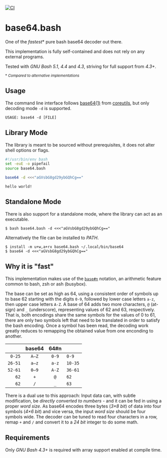 [![CI](https://github.com/goregath/base64.bash/actions/workflows/tests.yml/badge.svg)](https://github.com/goregath/base64.bash/actions/workflows/tests.yml)


# base64.bash

One of the *fastest*&#x2A; pure bash base64 decoder out there.

This implementation is fully self-contained and does not rely on any external programs.

Tested with _GNU Bash 5.1_, _4.4_ and _4.3_, striving for full support from _4.3+_.

<sub>&#x2A; *Compared to alternative implementations*</sub>

## Usage

The command line interface follows [base64(1)] from [coreutils], but only decoding mode `-d` is supported.

```plain
USAGE: base64 -d [FILE]
```

## Library Mode

The library is meant to be sourced without prerequisites, it does not alter shell options or flags.

```bash
#!/usr/bin/env bash
set -euE -o pipefail
source base64.bash

base64 -d <<<"aGVsbG8gd29ybGQhCg=="
```
```plain
hello world!
```

## Standalone Mode

There is also support for a standalone mode, where the library can act as an executable.

```plain
$ bash base64.bash -d <<<"aGVsbG8gd29ybGQhCg=="
```
Alternatively the file can be installed to *PATH*.
```
$ install -m u+w,a+rx base64.bash ~/.local/bin/base64
$ base64 -d <<<"aGVsbG8gd29ybGQhCg=="
```

## Why it is "fast"

This implementation makes use of the [`base#n`][bash(1)] notation, an arithmetic feature common to bash, zsh or ash (busybox).

The base can be set as high as 64, using a consistent order of symbols up to base 62 starting with the digits `0-9`, followed by lower case letters `a-z`, then upper case letters `A-Z`. A base of 64 adds two more characters, `@` (at-sign) and `_` (underscore), representing values of 62 and 63, respectively. That is, both encodings share the same symbols for the values of 0 to 61, there are only two symbols left that need to be translated in order to satisfy the bash encoding. Once a symbol has been read, the decoding work greatly reduces to remapping the obtained value from one enconding to another.

|         | base64 | 64#n  |         |
|--------:|:------:|:-----:|:--------|
| `0-25`  | `A–Z`  | `0-9` | `0-9`   |
| `26-51` | `a–z`  | `a-z` | `10-35` |
| `52-61` | `0–9`  | `A-Z` | `36-61` |
| `62`    | `+`    | `@`   | `62`    |
| `62`    | `/`    | `_`   | `63`    |

There is a dual use to this approach: Input data can, with subtle modification, be *directly converted to numbers* - and it can be fed in using a proper *word size*. As base64 encodes three bytes (*3×8 bit*) of data into four symbols (*4×6 bit*) and vice versa, the input *word size* should be four symbols wide. The decoder can be tuned to read four characters in a row, remap `+` and `/` and convert it to a *24 bit* integer to do some math.

## Requirements

Only _GNU Bash 4.3+_ is required with array support enabled at compile time.

[bash(1)]: http://www.kernel.org/doc/man-pages/online/pages/man1/bash.1.html#ARITHMETIC_EVALUATION "bash(1) Arithmetic Evaluation"
[base64(1)]: http://www.kernel.org/doc/man-pages/online/pages/man1/base64.1.html "Manpage of base64(1)"
[coreutils]: https://www.gnu.org/software/coreutils/manual/coreutils.html "GNU Coreutils Manual"